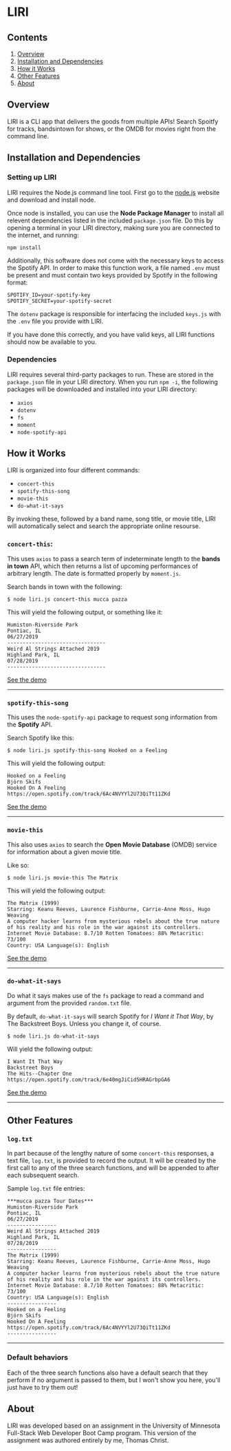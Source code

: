 # LIRI

## Contents

  1. [Overview](##Overview)
  2. [Installation and Dependencies](##Installation-and-Dependencies)
  3. [How it Works](##How-it-Works)
  4. [Other Features](##Other-Features)
  5. [About](##About)

## Overview
LIRI is a CLI app that delivers the goods from multiple APIs! Search Spoitfy for tracks, bandsintown for shows, or the OMDB for movies right from the command line.

## Installation and Dependencies

### Setting up LIRI

LIRI requires the Node.js command line tool. First go to the [node.js](https://nodejs.org/en/) website and download and install node.

Once node is installed, you can use the **Node Package Manager** to install all relevent dependencies listed in the included `package.json` file. Do this by opening a terminal in your LIRI directory, making sure you are connected to the internet, and running:

```
npm install
```

Additionally, this software does not come with the necessary keys to access the Spotify API. In order to make this function work, a file named `.env` must be present and must contain two keys provided by Spotify in the following format:

```
SPOTIFY_ID=your-spotify-key
SPOTIFY_SECRET=your-spotify-secret
```

The `dotenv` package is responsible for interfacing the included `keys.js` with the `.env` file you provide with LIRI.

If you have done this correctly, and you have valid keys, all LIRI functions should now be available to you.

### Dependencies

LIRI requires several third-party packages to run. These are stored in the `package.json` file in your LIRI directory. When you run `npm -i`, the following packages will be downloaded and installed into your LIRI directory:

  * `axios`
  * `dotenv`
  * `fs`
  * `moment`
  * `node-spotify-api`

## How it Works

LIRI is organized into four different commands:

  * `concert-this`
  * `spotify-this-song`
  * `movie-this`
  * `do-what-it-says`

By invoking these, followed by a band name, song title, or movie title, LIRI will automatically select and search the appropriate online resourse.

### `concert-this`:

This uses `axios` to pass a search term of indeterminate length to the **bands in town** API, which then returns a list of upcoming performances of arbitrary length. The date is formatted properly by `moment.js`.

Search bands in town with the following:

```
$ node liri.js concert-this mucca pazza
```

This will yield the following output, or something like it:

```
Humiston-Riverside Park
Pontiac, IL
06/27/2019
--------------------------------
Weird Al Strings Attached 2019
Highland Park, IL
07/28/2019
--------------------------------
```

[See the demo](gifs/concert-this-demo.gif)

---

### `spotify-this-song`

This uses the `node-spotify-api` package to request song information from the **Spotify** API.

Search Spotify like this:

```
$ node liri.js spotify-this-song Hooked on a Feeling          
```

This will yield the following output:

```
Hooked on a Feeling
Björn Skifs
Hooked On A Feeling
https://open.spotify.com/track/6Ac4NVYYl2U73QiTt11ZKd
```

[See the demo](gifs/spotify-this-song-demo.gif)

---

### `movie-this`

This also uses `axios` to search the **Open Movie Database** (OMDB) service for information about a given movie title.

Like so:

```
$ node liri.js movie-this The Matrix        
```

This will yield the following output:

```
The Matrix (1999)
Starring: Keanu Reeves, Laurence Fishburne, Carrie-Anne Moss, Hugo Weaving
A computer hacker learns from mysterious rebels about the true nature of his reality and his role in the war against its controllers.
Internet Movie Database: 8.7/10 Rotten Tomatoes: 88% Metacritic: 73/100
Country: USA Language(s): English
```

[See the demo](gifs/movie-this-demo.gif)

---

### `do-what-it-says`

Do what it says makes use of the `fs` package to read a command and argument from the provided `random.txt` file.

By default, `do-what-it-says` will search Spotify for *I Want it That Way*, by 
The Backstreet Boys. Unless you change it, of course.

```
$ node liri.js do-what-it-says
```

Will yield the following output:

```
I Want It That Way
Backstreet Boys
The Hits--Chapter One
https://open.spotify.com/track/6e40mgJiCid5HRAGrbpGA6
```

[See the demo](gifs/do-what-it-says-demo.gif)

---

## Other Features

### `log.txt`

In part because of the lengthy nature of some `concert-this` responses, a text file, `log.txt`, is provided to record the output. It will be created by the first call to any of the three search functions, and will be appended to after each subsequent search.

Sample `log.txt` file entries:

```
***mucca pazza Tour Dates***
Humiston-Riverside Park
Pontiac, IL
06/27/2019
----------------
Weird Al Strings Attached 2019
Highland Park, IL
07/28/2019
----------------
The Matrix (1999)
Starring: Keanu Reeves, Laurence Fishburne, Carrie-Anne Moss, Hugo Weaving
A computer hacker learns from mysterious rebels about the true nature of his reality and his role in the war against its controllers.
Internet Movie Database: 8.7/10 Rotten Tomatoes: 88% Metacritic: 73/100 
Country: USA Language(s): English
----------------
Hooked on a Feeling
Björn Skifs
Hooked On A Feeling
https://open.spotify.com/track/6Ac4NVYYl2U73QiTt11ZKd
----------------
```

---

### Default behaviors

Each of the three search functions also have a default search that they perform if no argument is passed to them, but I won't show you here, you'll just have to try them out!

## About

LIRI was developed based on an assignment in the University of Minnesota Full-Stack Web Developer Boot Camp program. This version of the assignment was authored entirely by me, Thomas Christ.